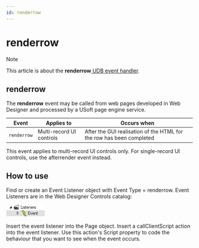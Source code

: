 ```yaml
---
id: renderrow
---
```


# renderrow



> [!NOTE]
> This article is about the **renderrow**[ UDB event handler](/docs/Web_and_app_UIs/UDB_Events).

## **renderrow**

The **renderrow** event may be called from web pages developed in Web Designer and processed by a USoft page engine service.

|**Event**|**Applies to**|**Occurs when**|
|--------|--------|--------|
|`renderrow`|Multi-record UI controls|After the GUI realisation of the HTML for the row has been completed|



This event applies to multi-record UI controls only. For single-record UI controls, use the afterrender event instead.

## How to use

Find or create an Event Listener object with Event Type = renderrow. Event Listeners are in the Web Designer Controls catalog:

![](./assets/ff8672be-ff07-426e-ba7e-0ecf37444b63.png)

Insert the event listener into the Page object. Insert a callClientScript action into the event listener. Use this action's Script property to code the behaviour that you want to see when the event occurs.
